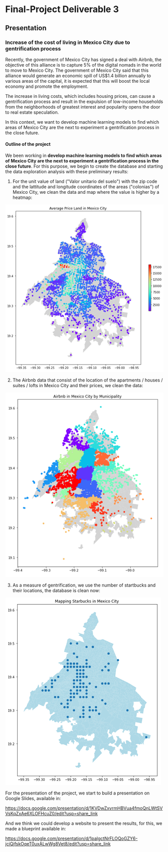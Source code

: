 # Final-Project Deliverable 3

## Presentation

### Increase of the cost of living in Mexico City due to gentrification process

Recently, the government of Mexico City has signed a deal with Airbnb, the objective of this alliance is to capture 5% of the digital nomads in the world to move to Mexico City. The government of Mexico City said that this alliance would generate an economic spill of US$1.4 billion annually to various areas of the capital, it is expected that this will boost the local economy and promote the employment.

The increase in living costs, which includes housing prices, can cause a gentrification process and result in the expulsion of low-income households from the neighborhoods of greatest interest and popularity opens the door to real estate speculation.

In this context, we want to develop machine learning models to find which areas of Mexico City are the next to experiment a gentrification process in the close future.


#### Outline of the project

We been working in **develop machine learning models to find which areas of Mexico City are the next to experiment a gentrification process in the close future**. For this purpose, we begin to create the database and starting the data exploration analysis with these preliminary results:

1. For the unit value of land ("Valor unitario del suelo") with the zip code and the lattitude and longitude coordinates of the areas ("colonias") of Mexico City, we clean the data and map where the value is higher by a heatmap:

![Grafica3.1](https://github.com/carloshgalvan95/Final-Project/blob/control/Grafica1.3.PNG)

2. The Airbnb data that consist of the location of the apartments / houses / suites / lofts in Mexico City and their prices, we clean the data:

![Grafica3.2](https://github.com/carloshgalvan95/Final-Project/blob/control/Grafica2.3.PNG)

3. As a measure of gentrification, we use the number of startbucks and their locations, the database is clean now:

![Grafica3.3](https://github.com/carloshgalvan95/Final-Project/blob/control/Grafica3.3.PNG)

For the presentation of the project, we start to build a presentation on Google Slides, available in:

https://docs.google.com/presentation/d/1KVDwZxvrmHBVua4fmoQnLWtSVVsKqZxAe6XLOFHcuZ0/edit?usp=share_link

And we think we could develop a website to present the results, for this, we made a blueprint available in:

https://docs.google.com/presentation/d/1palgctNrFLOQoGZY6-jciQjfskOqeT0uxALwWg8Vet8/edit?usp=share_link



